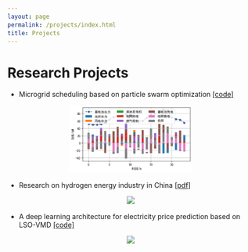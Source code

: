 ```yaml
---
layout: page
permalink: /projects/index.html
title: Projects
---
```



# Research Projects
- Microgrid scheduling based on particle swarm optimization [[code]](https://gitee.com/curryfaust/microgrid-dispatch)
<center>
    <img src="/微电网调度.png" style="width: 50%;">
</center>

- Research on hydrogen energy industry in China [[pdf]](https://github.com/Curyyfaust/Forage-project/blob/main/task%206/%E6%B0%A2%E8%83%BD%E8%A1%8C%E4%B8%9A%E5%88%86%E6%9E%90.pdf)
<center>
    <img src="/hydron.png" style="width: 50%;">
</center>

- A deep learning architecture for electricity price prediction based on LSO-VMD [[code]](https://gitee.com/curryfaust/optimization-vmd-lstm)
<center>
    <img src="/project_method.png" style="width: 50%;">
</center>

